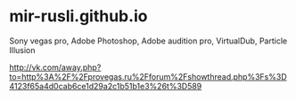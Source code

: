 mir-rusli.github.io
===================

Sony vegas pro, Adobe Photoshop, Adobe audition pro, VirtualDub, Particle Illusion

http://vk.com/away.php?to=http%3A%2F%2Fprovegas.ru%2Fforum%2Fshowthread.php%3Fs%3D4123f65a4d0cab6ce1d29a2c1b51b1e3%26t%3D589
